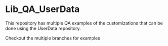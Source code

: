 Lib_QA_UserData
===============

This repository has multiple QA examples of the customizations that can be done using the UserData repository.

Checkout the multiple branches for examples
